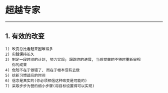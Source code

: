 # **超越专家**
***


## **1. 有效的改变**
    1) 改变总比看起来困难得多
    2) 实践保持长久
    3) 制定一段时间的计划, 努力实现; 跟踪你的进展, 当感觉做的不够时重新审视
       你的成果
    4) 危险不在于做错了, 而在于根本没有去做
    5) 给新习惯适应的时间
    6) 信念是真实的(你必须相信这种改变是可能的)
    7) 采取步步为营的细小步骤(将目标设置得可以实现)

